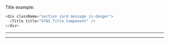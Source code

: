 
Title example:

```js
<div className="section card message is-danger">
  <Title title="GTAS Title Component" />
</div>
```

---

---
